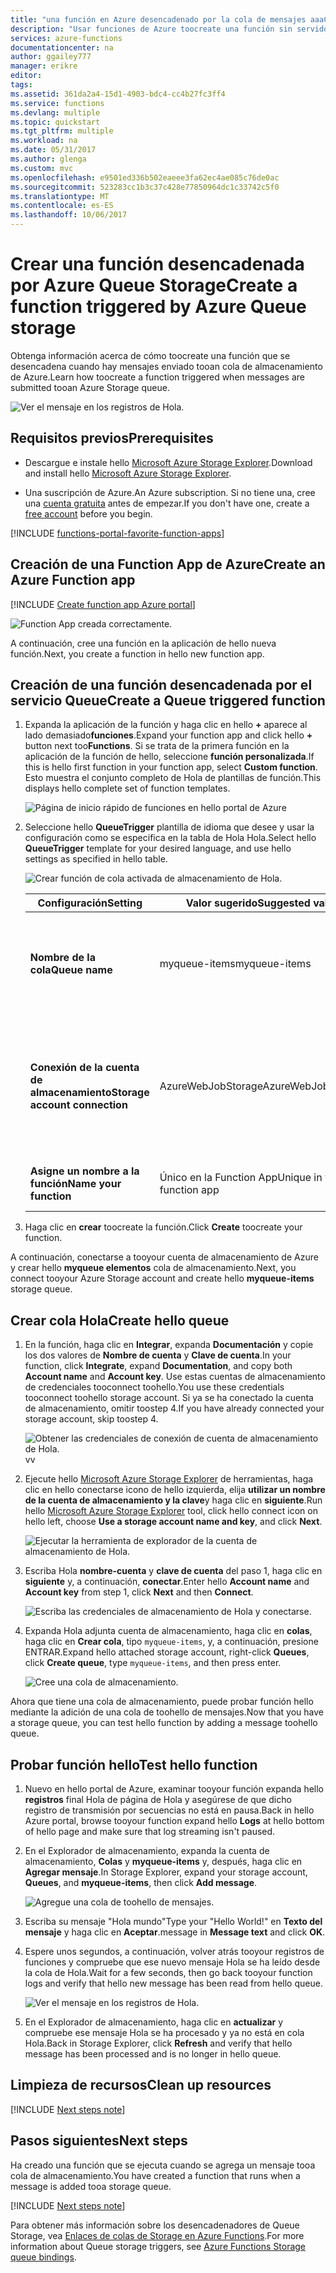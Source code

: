 ```yaml
---
title: "una función en Azure desencadenado por la cola de mensajes aaaCreate | Documentos de Microsoft"
description: "Usar funciones de Azure toocreate una función sin servidor que se invoca con un mensaje había enviado tooan cola de almacenamiento de Azure."
services: azure-functions
documentationcenter: na
author: ggailey777
manager: erikre
editor: 
tags: 
ms.assetid: 361da2a4-15d1-4903-bdc4-cc4b27fc3ff4
ms.service: functions
ms.devlang: multiple
ms.topic: quickstart
ms.tgt_pltfrm: multiple
ms.workload: na
ms.date: 05/31/2017
ms.author: glenga
ms.custom: mvc
ms.openlocfilehash: e9501ed336b502eaeee3fa62ec4ae085c76de0ac
ms.sourcegitcommit: 523283cc1b3c37c428e77850964dc1c33742c5f0
ms.translationtype: MT
ms.contentlocale: es-ES
ms.lasthandoff: 10/06/2017
---
```

# <a name="create-a-function-triggered-by-azure-queue-storage"></a><span data-ttu-id="5ff28-103">Crear una función desencadenada por Azure Queue Storage</span><span class="sxs-lookup"><span data-stu-id="5ff28-103">Create a function triggered by Azure Queue storage</span></span>

<span data-ttu-id="5ff28-104">Obtenga información acerca de cómo toocreate una función que se desencadena cuando hay mensajes enviado tooan cola de almacenamiento de Azure.</span><span class="sxs-lookup"><span data-stu-id="5ff28-104">Learn how toocreate a function triggered when messages are submitted tooan Azure Storage queue.</span></span>

![Ver el mensaje en los registros de Hola.](./media/functions-create-storage-queue-triggered-function/function-app-in-portal-editor.png)

## <a name="prerequisites"></a><span data-ttu-id="5ff28-106">Requisitos previos</span><span class="sxs-lookup"><span data-stu-id="5ff28-106">Prerequisites</span></span>

- <span data-ttu-id="5ff28-107">Descargue e instale hello [Microsoft Azure Storage Explorer](http://storageexplorer.com/).</span><span class="sxs-lookup"><span data-stu-id="5ff28-107">Download and install hello [Microsoft Azure Storage Explorer](http://storageexplorer.com/).</span></span>

- <span data-ttu-id="5ff28-108">Una suscripción de Azure.</span><span class="sxs-lookup"><span data-stu-id="5ff28-108">An Azure subscription.</span></span> <span data-ttu-id="5ff28-109">Si no tiene una, cree una [cuenta gratuita](https://azure.microsoft.com/free/?WT.mc_id=A261C142F) antes de empezar.</span><span class="sxs-lookup"><span data-stu-id="5ff28-109">If you don't have one, create a [free account](https://azure.microsoft.com/free/?WT.mc_id=A261C142F) before you begin.</span></span>

[!INCLUDE [functions-portal-favorite-function-apps](../../includes/functions-portal-favorite-function-apps.md)]

## <a name="create-an-azure-function-app"></a><span data-ttu-id="5ff28-110">Creación de una Function App de Azure</span><span class="sxs-lookup"><span data-stu-id="5ff28-110">Create an Azure Function app</span></span>

[!INCLUDE [Create function app Azure portal](../../includes/functions-create-function-app-portal.md)]

![Function App creada correctamente.](./media/functions-create-first-azure-function/function-app-create-success.png)

<span data-ttu-id="5ff28-112">A continuación, cree una función en la aplicación de hello nueva función.</span><span class="sxs-lookup"><span data-stu-id="5ff28-112">Next, you create a function in hello new function app.</span></span>

<a name="create-function"></a>

## <a name="create-a-queue-triggered-function"></a><span data-ttu-id="5ff28-113">Creación de una función desencadenada por el servicio Queue</span><span class="sxs-lookup"><span data-stu-id="5ff28-113">Create a Queue triggered function</span></span>

1. <span data-ttu-id="5ff28-114">Expanda la aplicación de la función y haga clic en hello  **+**  aparece al lado demasiado**funciones**.</span><span class="sxs-lookup"><span data-stu-id="5ff28-114">Expand your function app and click hello **+** button next too**Functions**.</span></span> <span data-ttu-id="5ff28-115">Si se trata de la primera función en la aplicación de la función de hello, seleccione **función personalizada**.</span><span class="sxs-lookup"><span data-stu-id="5ff28-115">If this is hello first function in your function app, select **Custom function**.</span></span> <span data-ttu-id="5ff28-116">Esto muestra el conjunto completo de Hola de plantillas de función.</span><span class="sxs-lookup"><span data-stu-id="5ff28-116">This displays hello complete set of function templates.</span></span>

    ![Página de inicio rápido de funciones en hello portal de Azure](./media/functions-create-storage-queue-triggered-function/add-first-function.png)

2. <span data-ttu-id="5ff28-118">Seleccione hello **QueueTrigger** plantilla de idioma que desee y usar la configuración como se especifica en la tabla de Hola Hola.</span><span class="sxs-lookup"><span data-stu-id="5ff28-118">Select hello **QueueTrigger** template for your desired language, and  use hello settings as specified in hello table.</span></span>

    ![Crear función de cola activada de almacenamiento de Hola.](./media/functions-create-storage-queue-triggered-function/functions-create-queue-storage-trigger-portal.png)
    
    | <span data-ttu-id="5ff28-120">Configuración</span><span class="sxs-lookup"><span data-stu-id="5ff28-120">Setting</span></span> | <span data-ttu-id="5ff28-121">Valor sugerido</span><span class="sxs-lookup"><span data-stu-id="5ff28-121">Suggested value</span></span> | <span data-ttu-id="5ff28-122">Descripción</span><span class="sxs-lookup"><span data-stu-id="5ff28-122">Description</span></span> |
    |---|---|---|
    | <span data-ttu-id="5ff28-123">**Nombre de la cola**</span><span class="sxs-lookup"><span data-stu-id="5ff28-123">**Queue name**</span></span>   | <span data-ttu-id="5ff28-124">myqueue-items</span><span class="sxs-lookup"><span data-stu-id="5ff28-124">myqueue-items</span></span>    | <span data-ttu-id="5ff28-125">Nombre del programa Hola a la cola tooconnect tooin su cuenta de almacenamiento.</span><span class="sxs-lookup"><span data-stu-id="5ff28-125">Name of hello queue tooconnect tooin your Storage account.</span></span> |
    | <span data-ttu-id="5ff28-126">**Conexión de la cuenta de almacenamiento**</span><span class="sxs-lookup"><span data-stu-id="5ff28-126">**Storage account connection**</span></span> | <span data-ttu-id="5ff28-127">AzureWebJobStorage</span><span class="sxs-lookup"><span data-stu-id="5ff28-127">AzureWebJobStorage</span></span> | <span data-ttu-id="5ff28-128">Puede usar la conexión de la cuenta de almacenamiento Hola ya está en uso por la aplicación de la función o cree uno nuevo.</span><span class="sxs-lookup"><span data-stu-id="5ff28-128">You can use hello storage account connection already being used by your function app, or create a new one.</span></span>  |
    | <span data-ttu-id="5ff28-129">**Asigne un nombre a la función**</span><span class="sxs-lookup"><span data-stu-id="5ff28-129">**Name your function**</span></span> | <span data-ttu-id="5ff28-130">Único en la Function App</span><span class="sxs-lookup"><span data-stu-id="5ff28-130">Unique in your function app</span></span> | <span data-ttu-id="5ff28-131">Nombre de la función desencadenada por la cola.</span><span class="sxs-lookup"><span data-stu-id="5ff28-131">Name of this queue triggered function.</span></span> |

3. <span data-ttu-id="5ff28-132">Haga clic en **crear** toocreate la función.</span><span class="sxs-lookup"><span data-stu-id="5ff28-132">Click **Create** toocreate your function.</span></span>

<span data-ttu-id="5ff28-133">A continuación, conectarse a tooyour cuenta de almacenamiento de Azure y crear hello **myqueue elementos** cola de almacenamiento.</span><span class="sxs-lookup"><span data-stu-id="5ff28-133">Next, you connect tooyour Azure Storage account and create hello **myqueue-items** storage queue.</span></span>

## <a name="create-hello-queue"></a><span data-ttu-id="5ff28-134">Crear cola Hola</span><span class="sxs-lookup"><span data-stu-id="5ff28-134">Create hello queue</span></span>

1. <span data-ttu-id="5ff28-135">En la función, haga clic en **Integrar**, expanda **Documentación** y copie los dos valores de **Nombre de cuenta** y **Clave de cuenta**.</span><span class="sxs-lookup"><span data-stu-id="5ff28-135">In your function, click **Integrate**, expand **Documentation**, and copy both **Account name** and **Account key**.</span></span> <span data-ttu-id="5ff28-136">Use estas cuentas de almacenamiento de credenciales tooconnect toohello.</span><span class="sxs-lookup"><span data-stu-id="5ff28-136">You use these credentials tooconnect toohello storage account.</span></span> <span data-ttu-id="5ff28-137">Si ya se ha conectado la cuenta de almacenamiento, omitir toostep 4.</span><span class="sxs-lookup"><span data-stu-id="5ff28-137">If you have already connected your storage account, skip toostep 4.</span></span>

    ![Obtener las credenciales de conexión de cuenta de almacenamiento de Hola.](./media/functions-create-storage-queue-triggered-function/functions-storage-account-connection.png)<span data-ttu-id="5ff28-139">v</span><span class="sxs-lookup"><span data-stu-id="5ff28-139">v</span></span>

1. <span data-ttu-id="5ff28-140">Ejecute hello [Microsoft Azure Storage Explorer](http://storageexplorer.com/) de herramientas, haga clic en hello conectarse icono de hello izquierda, elija **utilizar un nombre de la cuenta de almacenamiento y la clave**y haga clic en **siguiente**.</span><span class="sxs-lookup"><span data-stu-id="5ff28-140">Run hello [Microsoft Azure Storage Explorer](http://storageexplorer.com/) tool, click hello connect icon on hello left, choose **Use a storage account name and key**, and click **Next**.</span></span>

    ![Ejecutar la herramienta de explorador de la cuenta de almacenamiento de Hola.](./media/functions-create-storage-queue-triggered-function/functions-storage-manager-connect-1.png)

1. <span data-ttu-id="5ff28-142">Escriba Hola **nombre-cuenta** y **clave de cuenta** del paso 1, haga clic en **siguiente** y, a continuación, **conectar**.</span><span class="sxs-lookup"><span data-stu-id="5ff28-142">Enter hello **Account name** and **Account key** from step 1, click **Next** and then **Connect**.</span></span>

    ![Escriba las credenciales de almacenamiento de Hola y conectarse.](./media/functions-create-storage-queue-triggered-function/functions-storage-manager-connect-2.png)

1. <span data-ttu-id="5ff28-144">Expanda Hola adjunta cuenta de almacenamiento, haga clic en **colas**, haga clic en **Crear cola**, tipo `myqueue-items`, y, a continuación, presione ENTRAR.</span><span class="sxs-lookup"><span data-stu-id="5ff28-144">Expand hello attached storage account, right-click **Queues**, click **Create queue**, type `myqueue-items`, and then press enter.</span></span>

    ![Cree una cola de almacenamiento.](./media/functions-create-storage-queue-triggered-function/functions-storage-manager-create-queue.png)

<span data-ttu-id="5ff28-146">Ahora que tiene una cola de almacenamiento, puede probar función hello mediante la adición de una cola de toohello de mensajes.</span><span class="sxs-lookup"><span data-stu-id="5ff28-146">Now that you have a storage queue, you can test hello function by adding a message toohello queue.</span></span>

## <a name="test-hello-function"></a><span data-ttu-id="5ff28-147">Probar función hello</span><span class="sxs-lookup"><span data-stu-id="5ff28-147">Test hello function</span></span>

1. <span data-ttu-id="5ff28-148">Nuevo en hello portal de Azure, examinar tooyour función expanda hello **registros** final Hola de página de Hola y asegúrese de que dicho registro de transmisión por secuencias no está en pausa.</span><span class="sxs-lookup"><span data-stu-id="5ff28-148">Back in hello Azure portal, browse tooyour function expand hello **Logs** at hello bottom of hello page and make sure that log streaming isn't paused.</span></span>

1. <span data-ttu-id="5ff28-149">En el Explorador de almacenamiento, expanda la cuenta de almacenamiento, **Colas** y **myqueue-items** y, después, haga clic en **Agregar mensaje**.</span><span class="sxs-lookup"><span data-stu-id="5ff28-149">In Storage Explorer, expand your storage account, **Queues**, and **myqueue-items**, then click **Add message**.</span></span>

    ![Agregue una cola de toohello de mensajes.](./media/functions-create-storage-queue-triggered-function/functions-storage-manager-add-message.png)

1. <span data-ttu-id="5ff28-151">Escriba su mensaje "Hola mundo"</span><span class="sxs-lookup"><span data-stu-id="5ff28-151">Type your "Hello World!"</span></span> <span data-ttu-id="5ff28-152">en **Texto del mensaje** y haga clic en **Aceptar**.</span><span class="sxs-lookup"><span data-stu-id="5ff28-152">message in **Message text** and click **OK**.</span></span>

1. <span data-ttu-id="5ff28-153">Espere unos segundos, a continuación, volver atrás tooyour registros de funciones y compruebe que ese nuevo mensaje Hola se ha leído desde la cola de Hola.</span><span class="sxs-lookup"><span data-stu-id="5ff28-153">Wait for a few seconds, then go back tooyour function logs and verify that hello new message has been read from hello queue.</span></span>

    ![Ver el mensaje en los registros de Hola.](./media/functions-create-storage-queue-triggered-function/functions-queue-storage-trigger-view-logs.png)

1. <span data-ttu-id="5ff28-155">En el Explorador de almacenamiento, haga clic en **actualizar** y compruebe ese mensaje Hola se ha procesado y ya no está en cola Hola.</span><span class="sxs-lookup"><span data-stu-id="5ff28-155">Back in Storage Explorer, click **Refresh** and verify that hello message has been processed and is no longer in hello queue.</span></span>

## <a name="clean-up-resources"></a><span data-ttu-id="5ff28-156">Limpieza de recursos</span><span class="sxs-lookup"><span data-stu-id="5ff28-156">Clean up resources</span></span>

[!INCLUDE [Next steps note](../../includes/functions-quickstart-cleanup.md)]

## <a name="next-steps"></a><span data-ttu-id="5ff28-157">Pasos siguientes</span><span class="sxs-lookup"><span data-stu-id="5ff28-157">Next steps</span></span>

<span data-ttu-id="5ff28-158">Ha creado una función que se ejecuta cuando se agrega un mensaje tooa cola de almacenamiento.</span><span class="sxs-lookup"><span data-stu-id="5ff28-158">You have created a function that runs when a message is added tooa storage queue.</span></span>

[!INCLUDE [Next steps note](../../includes/functions-quickstart-next-steps.md)]

<span data-ttu-id="5ff28-159">Para obtener más información sobre los desencadenadores de Queue Storage, vea [Enlaces de colas de Storage en Azure Functions](functions-bindings-storage-queue.md).</span><span class="sxs-lookup"><span data-stu-id="5ff28-159">For more information about Queue storage triggers, see [Azure Functions Storage queue bindings](functions-bindings-storage-queue.md).</span></span>